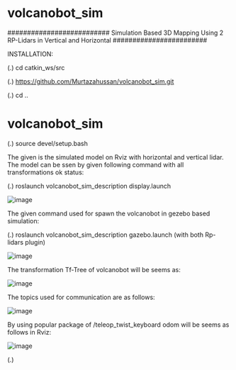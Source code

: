 # volcanobot_sim
##########################   Simulation Based 3D Mapping Using 2 RP-Lidars in Vertical and Horizontal ########################

INSTALLATION:
 
(.) cd catkin_ws/src
 
(.) https://github.com/Murtazahussan/volcanobot_sim.git
 
(.) cd ..

# volcanobot_sim
 
(.) source devel/setup.bash

The given is the simulated model on Rviz with horizontal and vertical lidar. The model can be ssen by given following command with all transformations ok status:
 
(.) roslaunch volcanobot_sim_description display.launch

![image](https://user-images.githubusercontent.com/122727165/212729009-df6c45cd-97aa-4259-862e-cbc2736d5b6b.png)

The given command used for spawn the volcanobot in gezebo based simulation:

(.) roslaunch volcanobot_sim_description gazebo.launch (with both Rp-lidars plugin)

![image](https://user-images.githubusercontent.com/122727165/212729488-35f31702-7a71-46ef-ab36-2d8a1ef62e18.png)

The transformation Tf-Tree of volcanobot will be seems as:

![image](https://user-images.githubusercontent.com/122727165/212730593-22bd3912-e2ad-495c-9f2e-75d7d11bb5e6.png)

The topics used for communication are as follows:

![image](https://user-images.githubusercontent.com/122727165/212730224-f23fdc63-563a-4c04-8d52-0335354b69e9.png)

By using popular package of /teleop_twist_keyboard odom will be seems as follows in Rviz:

![image](https://user-images.githubusercontent.com/122727165/212731550-cb354f74-6cc9-4902-9f86-c656820be39c.png)

(.)
